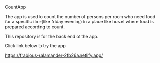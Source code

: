 CountApp

The app is used to count the number of persons per room who need food for a specific time(like friday evening) in a place like hostel where food is prepared according to count.

This repository is for the back end of the app.


Click link below to try the app

https://frabjous-salamander-2fb26a.netlify.app/
